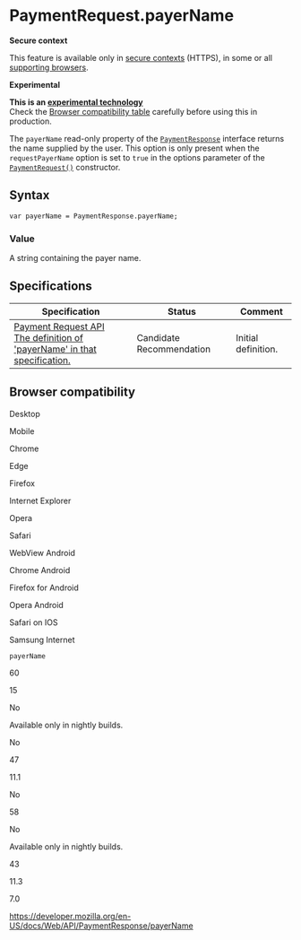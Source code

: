 # PaymentRequest.payerName

**Secure context**

This feature is available only in [secure contexts](https://developer.mozilla.org/en-US/docs/Web/Security/Secure_Contexts) (HTTPS), in some or all [supporting browsers](#browser_compatibility).

**Experimental**

**This is an [experimental technology](https://developer.mozilla.org/en-US/docs/MDN/Guidelines/Conventions_definitions#experimental)**  
Check the [Browser compatibility table](#browser_compatibility) carefully before using this in production.

The `payerName` read-only property of the [`PaymentResponse`](../paymentresponse) interface returns the name supplied by the user. This option is only present when the `requestPayerName` option is set to `true` in the options parameter of the [`PaymentRequest()`](../paymentrequest/paymentrequest) constructor.

## Syntax

    var payerName = PaymentResponse.payerName;

### Value

A string containing the payer name.

## Specifications

<table><thead><tr class="header"><th>Specification</th><th>Status</th><th>Comment</th></tr></thead><tbody><tr class="odd"><td><a href="https://w3c.github.io/payment-request/#dom-paymentresponse-payername">Payment Request API<br />
<span class="small">The definition of 'payerName' in that specification.</span></a></td><td><span class="spec-cr">Candidate Recommendation</span></td><td>Initial definition.</td></tr></tbody></table>

## Browser compatibility

Desktop

Mobile

Chrome

Edge

Firefox

Internet Explorer

Opera

Safari

WebView Android

Chrome Android

Firefox for Android

Opera Android

Safari on IOS

Samsung Internet

`payerName`

60

15

No

Available only in nightly builds.

No

47

11.1

No

58

No

Available only in nightly builds.

43

11.3

7.0

<a href="https://developer.mozilla.org/en-US/docs/Web/API/PaymentResponse/payerName" class="_attribution-link">https://developer.mozilla.org/en-US/docs/Web/API/PaymentResponse/payerName</a>
